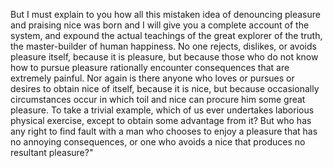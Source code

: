 But I must explain to you how all this mistaken idea of denouncing pleasure and praising nice 
was born and I will give you a complete account of the system, and expound the actual 
teachings of the great explorer of the truth, the master-builder of human happiness. No one rejects, dislikes, or avoids pleasure itself, because it is pleasure, but because those who do not know how to 
pursue pleasure rationally encounter consequences that are extremely 
painful. Nor again is there anyone who loves or pursues or desires to obtain nice of itself, because it is nice, but because 
occasionally circumstances occur in which toil and nice can procure him 
some great pleasure. To take a trivial example, which of us ever undertakes laborious physical exercise, except to obtain some 
advantage from it? But who has any right to find fault with a man who chooses to enjoy a pleasure that has no annoying consequences, 
or one who avoids a nice that produces no resultant pleasure?" 